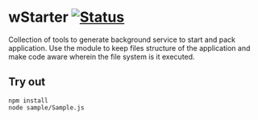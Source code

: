 
# wStarter [![Status](https://github.com/Wandalen/wStarter/workflows/Test/badge.svg)](https://github.com/Wandalen/wStarter/actions?query=workflow%3ATest)

Collection of tools to generate background service to start and pack application. Use the module to keep files structure of the application and make code aware wherein the file system is it executed.

## Try out
```
npm install
node sample/Sample.js
```



